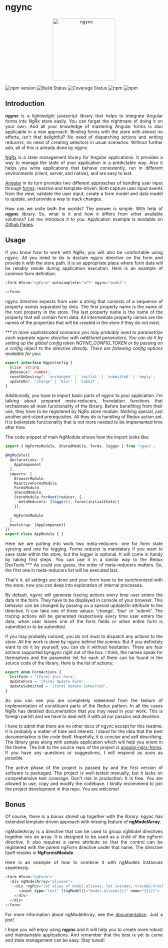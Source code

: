 <h1>ngync</h1>

<p align="center">
  <img src="https://raw.githubusercontent.com/oleksii-shepel/angular-ngrx-forms/324aeb7e314964a6d733316e3d33c633cc14a39e/projects/ngync/src/maskot_funny.svg" alt="ngync" width="200"/>
</p>

  ![npm version](https://badge.fury.io/js/ngync.svg)
  ![Build Status](https://github.com/oleksii-shepel/angular-ngrx-forms/workflows/build/badge.svg)
  ![Coverage Status](https://coveralls.io/repos/github/oleksii-shepel/angular-ngrx-forms/badge.svg?branch=master)
  ![npm](https://img.shields.io/npm/dt/ngync.svg)
  ![npm](https://img.shields.io/npm/l/ngync.svg)

<h2>Introduction</h2>
<p align="justify">
<b>ngync</b> is a lightweight javascript library that helps to integrate Angular forms into NgRx store easily. You can forget the nightmare of doing it on your own. And all your knowledge of mastering Angular forms is also applicable in a new approach. Binding forms with the store with almost no efforts, isn't that delightful? No need of dispatching actions and writing reducers, no need of creating selectors in usual scenarios. Without further ado, all of this is already done by ngync.
</p>
<p align="justify">
<a href="https://ngrx.io/">NgRx</a> is a state management library for Angular applications. It provides a way to manage the state of your application in a predictable way. Also it helps you write applications that behave consistently, run in different environments (client, server, and native), and are easy to test.
</p>
<p align="justify">
<a href="https://angular.io/">Angular</a> in its turn provides two different approaches of handling user input through <a href="https://angular.io/guide/forms-overview">forms</a>: reactive and template-driven. Both capture user input events from the view, validate the user input, create a form model and data model to update, and provide a way to track changes.
</p>
<p align="justify">
How can we unite both the worlds? The answer is simple: With help of <b>ngync</b> library. So, what is it and how it differs from other available solutions? Let me introduce it to you. Application example is available on <a href="https://oleksii-shepel.github.io/angular-ngrx-forms/">Github Pages</a>.</p>
<h2>Usage</h2>
<p align="justify">
If you know how to work with NgRx, you will also be comfortable using ngync. All you need to do is declare ngync directive on the form and provide it with the store path. It is an appropriate place where form data will be reliably reside during application execution. Here is an example of common form definition:
</p>

```typescript
<form #form="ngForm" autocomplete="off" ngync="model">
  ...
</form>
```

<p align="justify">
ngync directive expects from user a string that consists of a sequence of property names separated by dots. The first property name is the name of the root property in the store. The last property name is the name of the property that will contain form data. All intermediate property names are the names of the properties that will be created in the store if they do not exist.
</p>
<p align="justify">
<i>*** In more sophisticated scenarios you may probably need to parametrize each separate ngync directive with additional parameters. You can do it by setting up the global config token NGYNC_CONFIG_TOKEN or by passing on a config object to the directive directly. There are following config options available for you:</i>
</p>

```typescript
export interface NgyncConfig {
  slice: string;
  debounce?: number;
  resetOnDestroy?: 'unchanged' | 'initial' | 'submitted' | 'empty';
  updateOn?: 'change' | 'blur' | 'submit';
}
```

<p align="justify">
Additionally, you have to import basic parts of ngync to your application. I'm talking about prepared meta-reducers, foundation functions that orchestrate all main functionality of the library. Вefore benefiting from their use, they have to be registered by NgRx store module. Nothing special, just another pint-sized prerequisites. All they do is handling of Redux action set. It is boilerplate functionality that is not more needed to be implemented time after time.
</p>
<p align="justify">
The code snippet of main NgModule shows how the import looks like:
</p>

```typescript
import { NgFormsModule, SharedModule, forms, logger } from 'ngync';

@NgModule({
  declarations: [
    AppComponent
  ],
  imports: [
    BrowserModule,
    ReactiveFormsModule,
    FormsModule,
    SharedModule,
    StoreModule.forRoot(reducer, {
      metaReducers: [logger(), forms(initialState)]
    }),

    NgFormsModule
  ],
  bootstrap: [AppComponent]
})
export class AppModule { }
```

<p align="justify">
Here we are putting into work two meta-reducers: one for form state syncing and one for logging. Forms reducer is mandatory if you want to save state within the store, but the logger is optional. It will come in handy by taking first steps. You can use it in a similar way to the Redux DevTools.*** As could you guess, the order of meta-reducers matters. So, the first one in meta-reducers list will be executed last. 
</p>
<p align="justify">
That's it, all settings are done and your form have to be synchronized with the store, now you can deep into exploration of internal processes.
</p>
<p align="justify">
By default, ngync will generate tracing actions every time user enters the data in the form. They have to be displayed in console of your browser. This behavior can be changed by passing on a special updateOn attribute to the directive. It can take one of three values: 'change', 'blur' or 'submit'. The tracing actions will be generated respectively every time user enters the data, when user leaves one of the form fields or when entire form is submitted or to be submitted.
</p>
<p align="justify">
If you may probably noticed, you do not must to dispatch any actions to the store. All the work is done by ngync behind the scenes. But if you definitely want to do it by yourself, you can do it without hesitation. There are four actions supported byngync right out of the box. I think, the names speak for themselves and the parameter list for each of them can be found in the source code of the library. Here is the list of actions:
</p>

```typescript
export enum FormActions {
  InitForm = '[Form] Init Form',
  UpdateForm = '[Form] Update Form',
  UpdateSubmitted = '[Form] Update Submitted',
}
```

<p align="justify">
As you can see you are completely redeemed from the tedium of implementation of constituent parts of the Redux pattern. In all the cases NgRx has detailed documentation that you may need in your work. This is foreign parish and we have to deal with it with all our passion and devotion.
</p>
<p align="justify">
I have to admit that there are no other docs of ngync except for this readme. It is probably a matter of time and interest. I stand for the idea that the best documentation is the code itself. Hopefully, it is concise and self describing. The library goes along with sample application which will help you orient in the theme. The link to the source repo of the project is <a href="https://github.com/oleksii-shepel/angular-ngrx-forms.git">angular-ngrx-forms</a>. If you have any questions or suggestions, I will respond as soon as possible.
</p>
<p align="justify">
The active phase of the project is passed by and the first version of software is packaged. The project is well-tested manually, but it lacks on comprehensive test coverage. Don't risk in production. It is free. You are allowed to use, copy and modify the codebase. I kindly recommend to join the project development in this repo. You are welcome!
</p>

<h2>Bonus</h2>
<p align="justify">
Of course, there is a bonus stored up together with the library. ngync has extended template-driven approach with missing feature of <b>ngModelArray</b>.
</p>
<p align="justify">
ngModelArray is a directive that can be used to group ngModel directives together into an array. It is designed to be used as a child of the ngForm directive. It also requires a name attribute so that the control can be registered with the parent ngForm directive under that name. The directive itself resides in <b>NgFormsModule</b>.
</p>
<p align="justify">
Here is an example of how to combine it with ngModels instances seamlessly:
</p>

```typescript
<form #form="ngForm">
  <div ngModelArray="aliases">
    <div *ngFor="let alias of model.aliases; let i=index; trackBy:trackById;">
      <input type="text" [(ngModel)]="model.aliases[i]" name="{{i}}">
    </div>
  </div>
</form>
```

<p align="justify">
For more information about ngModelArray, see the <a href="https://angular.io/api/forms/NgModelArray">documentation</a>. Just a jest!
</p>
<p align="justify">
I hope you will enjoy using <b>ngync</b> and it will help you to create more robust and maintainable applications. And remember that the best is yet to come and state management can be easy. Stay tuned!
</p>

